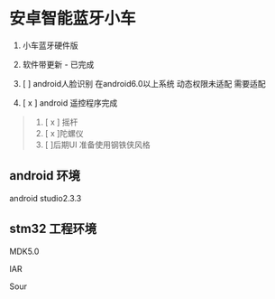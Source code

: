 # 安卓智能蓝牙小车

1. 小车蓝牙硬件版



2. 软件带更新 - 已完成
3.  [  ] android人脸识别 在android6.0以上系统 动态权限未适配 需要适配
4. [ x ] android 遥控程序完成

> 1. [ x ] 摇杆
> 2. [ x ]陀螺仪
> 3. [  ]后期UI 准备使用钢铁侠风格 

## android 环境

android studio2.3.3

## stm32 工程环境

MDK5.0

IAR

Sour